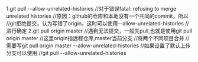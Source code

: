 1.git pull --allow-unrelated-histories 
//对于错误fatal: refusing to merge unrelated histories
//原因：github的仓库和本地没有一个共同的commit，所以
//git拒绝提交，认为写错了origin，这时可以使用--allow-unrelated-histories
//进行确定
2.git pull origin master
//遇到无法提交，一般先pull,也就是使用git pull origin master
//这里origin指远程仓库,master当前分支
//将两个不同项目合并
//需要写git pull origin master --allow-unrelated-histories
//如果设置了默认上传分支可以使用
//git pull --allow-unrelated-histories
